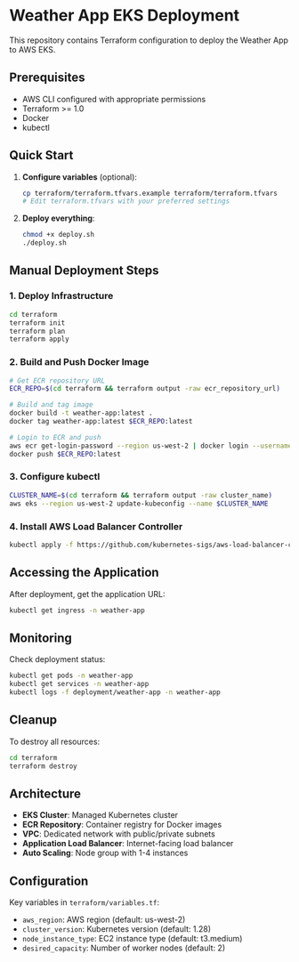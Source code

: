 # Weather App EKS Deployment

This repository contains Terraform configuration to deploy the Weather App to AWS EKS.

## Prerequisites

- AWS CLI configured with appropriate permissions
- Terraform >= 1.0
- Docker
- kubectl

## Quick Start

1. **Configure variables** (optional):
   ```bash
   cp terraform/terraform.tfvars.example terraform/terraform.tfvars
   # Edit terraform.tfvars with your preferred settings
   ```

2. **Deploy everything**:
   ```bash
   chmod +x deploy.sh
   ./deploy.sh
   ```

## Manual Deployment Steps

### 1. Deploy Infrastructure

```bash
cd terraform
terraform init
terraform plan
terraform apply
```

### 2. Build and Push Docker Image

```bash
# Get ECR repository URL
ECR_REPO=$(cd terraform && terraform output -raw ecr_repository_url)

# Build and tag image
docker build -t weather-app:latest .
docker tag weather-app:latest $ECR_REPO:latest

# Login to ECR and push
aws ecr get-login-password --region us-west-2 | docker login --username AWS --password-stdin $ECR_REPO
docker push $ECR_REPO:latest
```

### 3. Configure kubectl

```bash
CLUSTER_NAME=$(cd terraform && terraform output -raw cluster_name)
aws eks --region us-west-2 update-kubeconfig --name $CLUSTER_NAME
```

### 4. Install AWS Load Balancer Controller

```bash
kubectl apply -f https://github.com/kubernetes-sigs/aws-load-balancer-controller/releases/download/v2.7.2/v2_7_2_full.yaml
```

## Accessing the Application

After deployment, get the application URL:

```bash
kubectl get ingress -n weather-app
```

## Monitoring

Check deployment status:

```bash
kubectl get pods -n weather-app
kubectl get services -n weather-app
kubectl logs -f deployment/weather-app -n weather-app
```

## Cleanup

To destroy all resources:

```bash
cd terraform
terraform destroy
```

## Architecture

- **EKS Cluster**: Managed Kubernetes cluster
- **ECR Repository**: Container registry for Docker images  
- **VPC**: Dedicated network with public/private subnets
- **Application Load Balancer**: Internet-facing load balancer
- **Auto Scaling**: Node group with 1-4 instances

## Configuration

Key variables in `terraform/variables.tf`:

- `aws_region`: AWS region (default: us-west-2)
- `cluster_version`: Kubernetes version (default: 1.28)
- `node_instance_type`: EC2 instance type (default: t3.medium)
- `desired_capacity`: Number of worker nodes (default: 2)